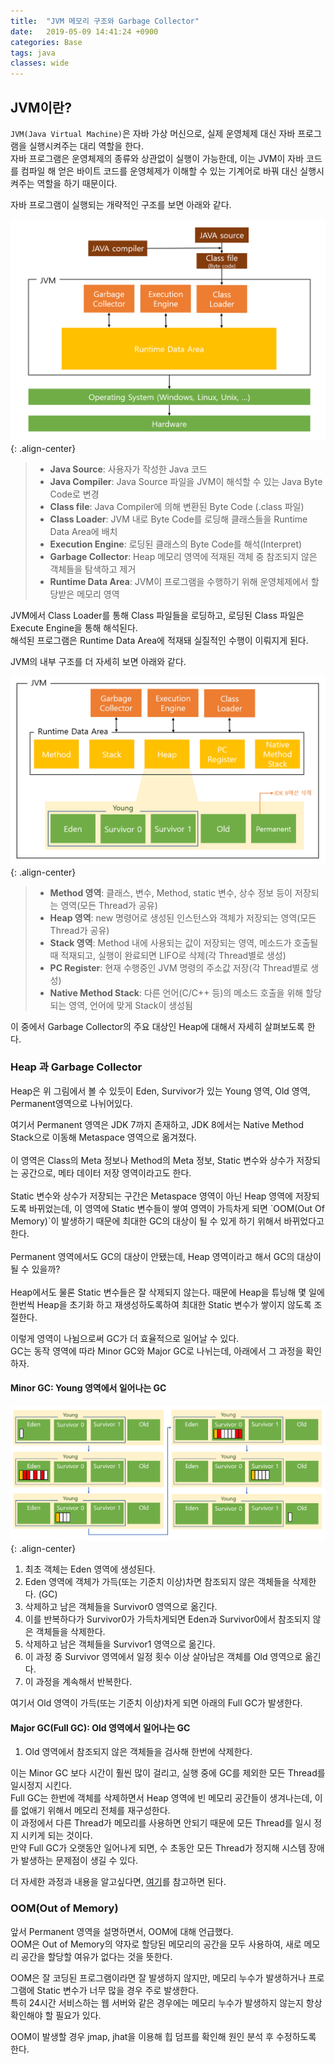 ```yaml
---
title:  "JVM 메모리 구조와 Garbage Collector"
date:   2019-05-09 14:41:24 +0900
categories: Base
tags: java
classes: wide
---
```


## JVM이란?

`JVM(Java Virtual Machine)`은 자바 가상 머신으로, 실제 운영체제 대신 자바 프로그램을 실행시켜주는 대리 역할을 한다.  
자바 프로그램은 운영체제의 종류와 상관없이 실행이 가능한데, 이는 JVM이 자바 코드를 컴파일 해 얻은 바이트 코드를 운영체제가 이해할 수 있는 기계어로 바꿔 대신 실행시켜주는 역할을 하기 때문이다.  
  
자바 프로그램이 실행되는 개략적인 구조를 보면 아래와 같다.  
  
![java_program](/assets/images/java_program.png){: .align-center}  
  
> - **Java Source**: 사용자가 작성한 Java 코드
> - **Java Compiler**: Java Source 파일을 JVM이 해석할 수 있는 Java Byte Code로 변경
> - **Class file**: Java Compiler에 의해 변환된 Byte Code (.class 파일)
> - **Class Loader**: JVM 내로 Byte Code를 로딩해 클래스들을 Runtime Data Area에 배치
> - **Execution Engine**: 로딩된 클래스의 Byte Code를 해석(Interpret)
> - **Garbage Collector**: Heap 메모리 영역에 적재된 객체 중 참조되지 않은 객체들을 탐색하고 제거
> - **Runtime Data Area**: JVM이 프로그램을 수행하기 위해 운영체제에서 할당받은 메모리 영역
  
JVM에서 Class Loader를 통해 Class 파일들을 로딩하고, 로딩된 Class 파일은 Execute Engine을 통해 해석된다.  
해석된 프로그램은 Runtime Data Area에 적재돼 실질적인 수행이 이뤄지게 된다.  

JVM의 내부 구조를 더 자세히 보면 아래와 같다.  
  
![jvm](/assets/images/jvm.png){: .align-center}  
  
> - **Method 영역**: 클래스, 변수, Method, static 변수, 상수 정보 등이 저장되는 영역(모든 Thread가 공유)
> - **Heap 영역**: new 명령어로 생성된 인스턴스와 객체가 저장되는 영역(모든 Thread가 공유)
> - **Stack 영역**: Method 내에 사용되는 값이 저장되는 영역, 메소드가 호출될 때 적재되고, 실행이 완료되면 LIFO로 삭제(각 Thread별로 생성)
> - **PC Register**: 현재 수행중인 JVM 명령의 주소값 저장(각 Thread별로 생성)
> - **Native Method Stack**: 다른 언어(C/C++ 등)의 메소드 호출을 위해 할당되는 영역, 언어에 맞게 Stack이 생성됨 

이 중에서 Garbage Collector의 주요 대상인 Heap에 대해서 자세히 살펴보도록 한다.  

### Heap 과 Garbage Collector

Heap은 위 그림에서 볼 수 있듯이 Eden, Survivor가 있는 Young 영역, Old 영역, Permanent영역으로 나뉘어있다.  
  
<div class="notice--info">
여기서 Permanent 영역은 JDK 7까지 존재하고, JDK 8에서는 Native Method Stack으로 이동해 Metaspace 영역으로 옮겨졌다.    
<br>
<br>  
이 영역은 Class의 Meta 정보나 Method의 Meta 정보, Static 변수와 상수가 저장되는 공간으로, 메타 데이터 저장 영역이라고도 한다.  
<br>
<br>
Static 변수와 상수가 저장되는 구간은 Metaspace 영역이 아닌 Heap 영역에 저장되도록 바뀌었는데, 이 영역에 Static 변수들이 쌓여 영역이 가득차게 되면 `OOM(Out Of Memory)`이 발생하기 때문에 최대한 GC의 대상이 될 수 있게 하기 위해서 바뀌었다고 한다. <br>
<br>
Permanent 영역에서도 GC의 대상이 안됐는데, Heap 영역이라고 해서 GC의 대상이 될 수 있을까?  
<br>
<br>
Heap에서도 물론 Static 변수들은 잘 삭제되지 않는다. 때문에 Heap을 튜닝해 몇 일에 한번씩 Heap을 초기화 하고 재생성하도록하여 최대한 Static 변수가 쌓이지 않도록 조절한다.  
</div>

이렇게 영역이 나뉨으로써 GC가 더 효율적으로 일어날 수 있다.  
GC는 동작 영역에 따라 Minor GC와 Major GC로 나뉘는데, 아래에서 그 과정을 확인하자.  
  
#### Minor GC: Young 영역에서 일어나는 GC

![minor_gc](/assets/images/minor_gc.png){: .align-center}

1. 최초 객체는 Eden 영역에 생성된다.
2. Eden 영역에 객체가 가득(또는 기준치 이상)차면 참조되지 않은 객체들을 삭제한다. (GC)
3. 삭제하고 남은 객체들을 Survivor0 영역으로 옮긴다.  
4. 이를 반복하다가 Survivor0가 가득차게되면 Eden과 Survivor0에서 참조되지 않은 객체들을 삭제한다.
5. 삭제하고 남은 객체들을 Survivor1 영역으로 옮긴다.
6. 이 과정 중 Survivor 영역에서 일정 횟수 이상 살아남은 객체를 Old 영역으로 옮긴다.  
7. 이 과정을 계속해서 반복한다.

여기서 Old 영역이 가득(또는 기준치 이상)차게 되면 아래의 Full GC가 발생한다.  

#### Major GC(Full GC): Old 영역에서 일어나는 GC

1. Old 영역에서 참조되지 않은 객체들을 검사해 한번에 삭제한다.  

이는 Minor GC 보다 시간이 훨씬 많이 걸리고, 실행 중에 GC를 제외한 모든 Thread를 일시정지 시킨다.  
Full GC는 한번에 객체를 삭제하면서 Heap 영역에 빈 메모리 공간들이 생겨나는데, 이를 없애기 위해서 메모리 전체를 재구성한다.  
이 과정에서 다른 Thread가 메모리를 사용하면 안되기 때문에 모든 Thread를 일시 정지 시키게 되는 것이다.  
만약 Full GC가 오랫동안 일어나게 되면, 수 초동안 모든 Thread가 정지해 시스템 장애가 발생하는 문제점이 생길 수 있다.  
  
더 자세한 과정과 내용을 알고싶다면, [여기](https://d2.naver.com/helloworld/1329)를 참고하면 된다.  

### OOM(Out of Memory)

앞서 Permanent 영역을 설명하면서, OOM에 대해 언급했다.  
OOM은 Out of Memory의 약자로 할당된 메모리의 공간을 모두 사용하여, 새로 메모리 공간을 할당할 여유가 없다는 것을 뜻한다.  
  
OOM은 잘 코딩된 프로그램이라면 잘 발생하지 않지만, 메모리 누수가 발생하거나 프로그램에 Static 변수가 너무 많을 경우 주로 발생한다.  
특히 24시간 서비스하는 웹 서버와 같은 경우에는 메모리 누수가 발생하지 않는지 항상 확인해야 할 필요가 있다.  
  
OOM이 발생할 경우 jmap, jhat을 이용해 힙 덤프를 확인해 원인 분석 후 수정하도록 한다.  